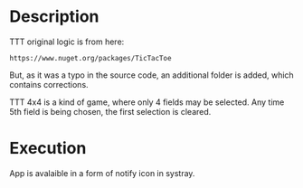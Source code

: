 # Description
TTT original logic is from here:
```
https://www.nuget.org/packages/TicTacToe
```
But, as it was a typo in the source code, 
an additional folder is added, which contains corrections.

TTT 4x4 is a kind of game, where only 4 fields may be selected.
Any time 5th field is being chosen, the first selection is cleared.
# Execution
App is avalaible in a form of notify icon in systray.
